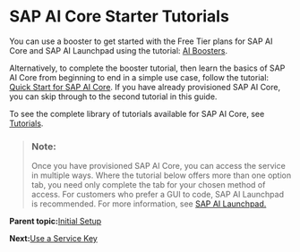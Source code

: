 <!-- loio9795b6380aed4e948a77d26c55bfeed5 -->

# SAP AI Core Starter Tutorials

You can use a booster to get started with the Free Tier plans for SAP AI Core and SAP AI Launchpad using the tutorial: [AI Boosters](https://developers.sap.com/tutorials/ai-core-launchpad-provisioning.html).

Alternatively, to complete the booster tutorial, then learn the basics of SAP AI Core from beginning to end in a simple use case, follow the tutorial: [Quick Start for SAP AI Core](https://developers.sap.com/group.ai-core-get-started-basics.html). If you have already provisioned SAP AI Core, you can skip through to the second tutorial in this guide.

To see the complete library of tutorials available for SAP AI Core, see [Tutorials](tutorials-a5c80a6.md).

> ### Note:  
> Once you have provisioned SAP AI Core, you can access the service in multiple ways. Where the tutorial below offers more than one option tab, you need only complete the tab for your chosen method of access. For customers who prefer a GUI to code, SAP AI Launchpad is recommended. For more information, see [SAP AI Launchpad.](https://help.sap.com/docs/ai-launchpad/sap-ai-launchpad/what-is-sap-ai-launchpad) 

**Parent topic:**[Initial Setup](initial-setup-38c4599.md "You provision SAP AI Core from the SAP BTP cockpit in SAP Business Technology Platform. After provisioning, you will have your service key, which provides URLs and credentials for accessing the SAP AI Core instance")

**Next:**[Use a Service Key](use-a-service-key-3a97465.md)

